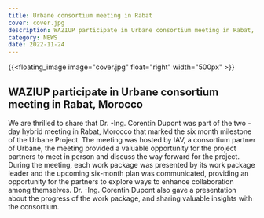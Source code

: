 ```yaml
---
title: Urbane consortium meeting in Rabat
cover: cover.jpg
description: WAZIUP participate in Urbane consortium meeting in Rabat, Morocco
category: NEWS
date: 2022-11-24
---
```


<!-- ![image](cover.jpg) -->
{{<floating_image image="cover.jpg" float="right" width="500px" >}}

## WAZIUP participate in Urbane consortium meeting in Rabat, Morocco


We are thrilled to share that Dr. -Ing. Corentin Dupont was part of the two - day hybrid meeting in Rabat, Morocco that marked the six month milestone of the Urbane Project. The meeting was hosted by IAV, a consortium partner of Urbane, the meeting provided a valuable opportunity for the project partners to meet in person and discuss the way forward for the project. 
During the meeting, each work package was presented by its work package leader and the upcoming six-month plan was communicated, providing an opportunity for the partners to explore ways to enhance collaboration among themselves. Dr. -Ing. Corentin Dupont also gave a presentation about the progress of the work package, and sharing valuable insights with the consortium.
